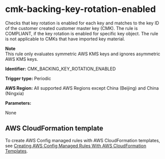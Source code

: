 # cmk\-backing\-key\-rotation\-enabled<a name="cmk-backing-key-rotation-enabled"></a>

Checks that key rotation is enabled for each key and matches to the key ID of the customer created customer master key \(CMK\)\. The rule is COMPLIANT, if the key rotation is enabled for specific key object\. The rule is not applicable to CMKs that have imported key material\.

**Note**  
This rule only evaluates symmetric AWS KMS keys and ignores asymmetric AWS KMS keys\.

**Identifier:** CMK\_BACKING\_KEY\_ROTATION\_ENABLED

**Trigger type:** Periodic

**AWS Region:** All supported AWS Regions except China \(Beijing\) and China \(Ningxia\)

**Parameters:**

 None  

## AWS CloudFormation template<a name="w24aac11c29c17c71c19"></a>

To create AWS Config managed rules with AWS CloudFormation templates, see [Creating AWS Config Managed Rules With AWS CloudFormation Templates](aws-config-managed-rules-cloudformation-templates.md)\.